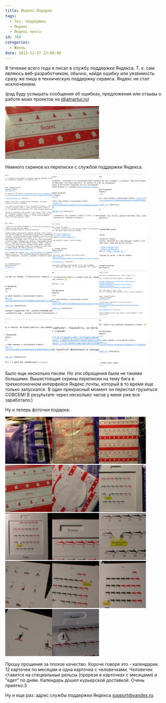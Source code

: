 ```yaml
---
title: Яндекс.Подарок
tags:
  - Тех. поддержка
  - Яндекс
  - Яндекс почта
id: 704
categories:
  - Жизнь
date: 2013-12-27 23:00:00
---
```


В течение всего года я писал в службу поддержки Яндекса. Т. к. сам являюсь веб-разработчиком, обычно, найдя ошибку или уязвимость сразу же пишу в техническую поддержку сервиса. Яндекс не стал исключением. <!--more-->

(рад буду услышать сообщения об ошибках, предложения или отзывы о работе моих проектов на [i@atnartur.ru](mailto:i@atnartur.ru))

[![IMGA0440](/content/2013/12/IMGA0440-300x168.jpg)](/content/2013/12/IMGA0440.jpg). 

Немного скринов из переписки с службой поддержки Яндекса.

[![Image_008](/content/2013/12/Image_008-150x150.png)](/content/2013/12/Image_008.png)[![Image_009](/content/2013/12/Image_009-150x150.png)](/content/2013/12/Image_009.png)[![Image_010](/content/2013/12/Image_010-150x150.png)](/content/2013/12/Image_010.png)[![Image_011](/content/2013/12/Image_011-150x150.png)](/content/2013/12/Image_011.png)[![Image_012](/content/2013/12/Image_012-150x150.png)](/content/2013/12/Image_012.png)[![Image_013](/content/2013/12/Image_013-150x150.png)](/content/2013/12/Image_013.png)[![Image_014](/content/2013/12/Image_014-150x150.png)](/content/2013/12/Image_014.png)[![Image_015](/content/2013/12/Image_015-150x150.png)](/content/2013/12/Image_015.png)[![Image_016](/content/2013/12/Image_016-150x150.png)](/content/2013/12/Image_016.png)[![Image_017](/content/2013/12/Image_017-150x150.png)](/content/2013/12/Image_017.png)[![Image_018](/content/2013/12/Image_018-150x150.png)](/content/2013/12/Image_018.png)[![Image_019](/content/2013/12/Image_019-150x150.png)](/content/2013/12/Image_019.png)

Было еще несколько писем. Но эти обращения были не такими большими. Вышестоящие скрины переписки на тему бага в трехколоночном интерфейсе Яндекс.почты, который в то время еще только запускался. В один прекрасный момент он перестал грузиться СОВСЕМ! В результате через несколько часов у меня уже все заработало:)

Ну и теперь фоточки подарка:

[![IMGA0437](/content/2013/12/IMGA0437-150x150.jpg)](/content/2013/12/IMGA0437.jpg)[![IMGA0438](/content/2013/12/IMGA0438-150x150.jpg)](/content/2013/12/IMGA0438.jpg)[![IMGA0439](/content/2013/12/IMGA0439-150x150.jpg)](/content/2013/12/IMGA0439.jpg)[![IMGA0441](/content/2013/12/IMGA0441-150x150.jpg)](/content/2013/12/IMGA0441.jpg)[![IMGA0442](/content/2013/12/IMGA0442-150x150.jpg)](/content/2013/12/IMGA0442.jpg)[![IMGA0443](/content/2013/12/IMGA0443-150x150.jpg)](/content/2013/12/IMGA0443.jpg)[![IMGA0445](/content/2013/12/IMGA0445-150x150.jpg)](/content/2013/12/IMGA0445.jpg)[![IMGA0446](/content/2013/12/IMGA0446-150x150.jpg)](/content/2013/12/IMGA0446.jpg)[![IMGA0447](/content/2013/12/IMGA0447-150x150.jpg)](/content/2013/12/IMGA0447.jpg)[![IMGA0448](/content/2013/12/IMGA0448-150x150.jpg)](/content/2013/12/IMGA0448.jpg)[![IMGA0449](/content/2013/12/IMGA0449-150x150.jpg)](/content/2013/12/IMGA0449.jpg)[![IMGA0450](/content/2013/12/IMGA0450-150x150.jpg)](/content/2013/12/IMGA0450.jpg)[![IMGA0451](/content/2013/12/IMGA0451-150x150.jpg)](/content/2013/12/IMGA0451.jpg)[![IMGA0452](/content/2013/12/IMGA0452-150x150.jpg)](/content/2013/12/IMGA0452.jpg)

Прошу прощения за плохое качество. Короче говоря это - календарик. 12 карточек по месяцам и одна карточка с человечками. Человечек ставится на специальные рельсы (прорези в карточках с месяцами) и "едет" по дням. Календарь дошел курьерской доставкой. Очень приятно:3

Ну и еще раз: адрес службы поддержки Яндекса [support@yandex.ru](mailto:support@yandex.ru).